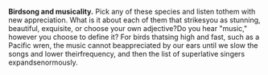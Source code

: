 **Birdsong and musicality.** Pick any of these species and listen tothem with new appreciation. What is it about each of them that strikesyou as stunning, beautiful, exquisite, or choose your own adjective?Do you hear "music," however you choose to define it? For birds thatsing high and fast, such as a Pacific wren, the music cannot beappreciated by our ears until we slow the songs and lower theirfrequency, and then the list of superlative singers expandsenormously.
